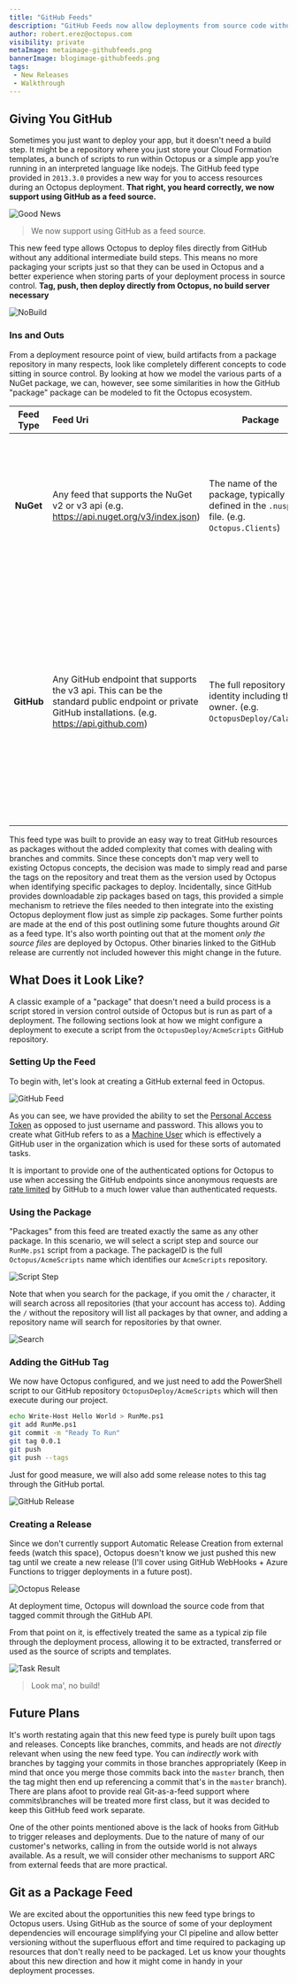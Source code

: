 ```yaml
---
title: "GitHub Feeds"
description: "GitHub Feeds now allow deployments from source code without having to explicitly build packages"
author: robert.erez@octopus.com
visibility: private
metaImage: metaimage-githubfeeds.png
bannerImage: blogimage-githubfeeds.png
tags:
 - New Releases
 - Walkthrough
---
```


## Giving You GitHub
Sometimes you just want to deploy your app, but it doesn't need a build step. It might be a repository where you just store your Cloud Formation templates, a bunch of scripts to run within Octopus or a simple app you’re running in an interpreted language like nodejs. The GitHub feed type provided in `2013.3.0` provides a new way for you to access resources during an Octopus deployment. **That right, you heard correctly, we now support using GitHub as a feed source.**

![Good News](good_news.jpg)
> We now support using GitHub as a feed source.

This new feed type allows Octopus to deploy files directly from GitHub without any additional intermediate build steps. This means no more packaging your scripts just so that they can be used in Octopus and a better experience when storing parts of your deployment process in source control. **Tag, push, then deploy directly from Octopus, no build server necessary**

![NoBuild](nobuild.png)

### Ins and Outs
From a deployment resource point of view, build artifacts from a package repository in many respects, look like completely different concepts to code sitting in source control. By looking at how we model the various parts of a NuGet package, we can, however, see some similarities in how the GitHub "package" package can be modeled to fit the Octopus ecosystem.

| Feed Type        | Feed Uri           | Package  | Version |
|:-------------:|:-------------| -----|---|
| **NuGet**      | Any feed that supports the NuGet v2 or v3 api (e.g. https://api.nuget.org/v3/index.json) | The name of the package, typically defined in the `.nuspec` file. (e.g. `Octopus.Clients`) |A distinct instance of the package versioned through the `.nuspec` file with the [semver 2](https://semver.org/) version format.|
| **GitHub**      | Any GitHub endpoint that supports the v3 api. This can be the standard public endpoint or private GitHub installations. (e.g. https://api.github.com)   | The full repository identity including the owner. (e.g. `OctopusDeploy/Calamari`) |A distinct tag that can be parsed as a [semver 2](https://semver.org/) version. If a release exists for that tag, then those release notes are shown in Octopus alongside that package in the release details.

This feed type was built to provide an easy way to treat GitHub resources as packages without the added complexity that comes with dealing with branches and commits. Since these concepts don't map very well to existing Octopus concepts, the decision was made to simply read and parse the tags on the repository and treat them as the version used by Octopus when identifying specific packages to deploy. Incidentally, since GitHub provides downloadable zip packages based on tags, this provided a simple mechanism to retrieve the files needed to then integrate into the existing Octopus deployment flow just as simple zip packages. Some further points are made at the end of this post outlining some future thoughts around _Git_ as a feed type. It's also worth pointing out that at the moment _only the source files_ are deployed by Octopus. Other binaries linked to the GitHub release are currently not included however this might change in the future.

## What Does it Look Like?
A classic example of a "package" that doesn't need a build process is a script stored in version control outside of Octopus but is run as part of a deployment. The following sections look at how we might configure a deployment to execute a script from the `OctopusDeploy/AcmeScripts` GitHub repository.

### Setting Up the Feed
To begin with, let's look at creating a GitHub external feed in Octopus.

![GitHub Feed](feed.png)

As you can see, we have provided the ability to set the [Personal Access Token](https://github.com/blog/1509-personal-api-tokens) as opposed to just username and password. This allows you to create what GitHub refers to as a [Machine User](https://developer.github.com/v3/guides/managing-deploy-keys/#machine-users) which is effectively a GitHub user in the organization which is used for these sorts of automated tasks.

It is important to provide one of the authenticated options for Octopus to use when accessing the GitHub endpoints since anonymous requests are [rate limited](https://developer.github.com/v3/#rate-limiting) by GitHub to a much lower value than authenticated requests.

### Using the Package
"Packages" from this feed are treated exactly the same as any other package. In this scenario, we will select a script step and source our `RunMe.ps1` script from a package. The packageID is the full `Octopus/AcmeScripts` name which identifies our `AcmeScripts` repository.

![Script Step](script_step.png)

Note that when you search for the package, if you omit the `/` character, it will search across all repositories (that your account has access to). Adding the `/` without the repository will list all packages by that owner, and adding a repository name will search for repositories by that owner.

![Search](search.gif "width=500")

### Adding the GitHub Tag

We now have Octopus configured, and we just need to add the PowerShell script to our GitHub repository `OctopusDeploy/AcmeScripts` which will then execute during our project.

```bash
echo Write-Host Hello World > RunMe.ps1
git add RunMe.ps1
git commit -m "Ready To Run"
git tag 0.0.1
git push
git push --tags
```

Just for good measure, we will also add some release notes to this tag through the GitHub portal.

![GitHub Release](github_release.png)

### Creating a Release
Since we don't currently support Automatic Release Creation from external feeds (watch this space), Octopus doesn't know we just pushed this new tag until we create a new release (I'll cover using GitHub WebHooks + Azure Functions to trigger deployments in a future post).

![Octopus Release](octopus_release.png)

At deployment time, Octopus will download the source code from that tagged commit through the GitHub API.

From that point on it, is effectively treated the same as a typical zip file through the deployment process, allowing it to be extracted, transferred or used as the source of scripts and templates.

![Task Result](task_result.png)

> Look ma', no build!

## Future Plans
It's worth restating again that this new feed type is purely built upon tags and releases. Concepts like branches, commits, and heads are not _directly_ relevant when using the new feed type. You can _indirectly_ work with branches by tagging your commits in those branches appropriately (Keep in mind that once you merge those commits back into the `master` branch, then the tag might then end up referencing a commit that's in the `master` branch).
There are plans afoot to provide real Git-as-a-feed support where commits\branches will be treated more first class, but it was decided to keep this GitHub feed work separate.

One of the other points mentioned above is the lack of hooks from GitHub to trigger releases and deployments. Due to the nature of many of our customer's networks, calling in from the outside world is not always available. As a result, we will consider other mechanisms to support ARC from external feeds that are more practical.

## Git as a Package Feed
We are excited about the opportunities this new feed type brings to Octopus users. Using GitHub as the source of some of your deployment dependencies will encourage simplifying your CI pipeline and allow better versioning without the superfluous effort and time required to packaging up resources that don't really need to be packaged. Let us know your thoughts about this new direction and how it might come in handy in your deployment processes.
